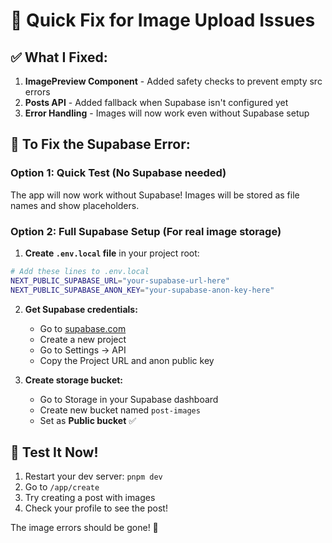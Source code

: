 # 🚀 Quick Fix for Image Upload Issues

## ✅ What I Fixed:
1. **ImagePreview Component** - Added safety checks to prevent empty src errors
2. **Posts API** - Added fallback when Supabase isn't configured yet
3. **Error Handling** - Images will now work even without Supabase setup

## 🔧 To Fix the Supabase Error:

### Option 1: Quick Test (No Supabase needed)
The app will now work without Supabase! Images will be stored as file names and show placeholders.

### Option 2: Full Supabase Setup (For real image storage)

1. **Create `.env.local` file** in your project root:
```bash
# Add these lines to .env.local
NEXT_PUBLIC_SUPABASE_URL="your-supabase-url-here"
NEXT_PUBLIC_SUPABASE_ANON_KEY="your-supabase-anon-key-here"
```

2. **Get Supabase credentials:**
   - Go to [supabase.com](https://supabase.com)
   - Create a new project
   - Go to Settings → API
   - Copy the Project URL and anon public key

3. **Create storage bucket:**
   - Go to Storage in your Supabase dashboard
   - Create new bucket named `post-images`
   - Set as **Public bucket** ✅

## 🎉 Test It Now!
1. Restart your dev server: `pnpm dev`
2. Go to `/app/create`
3. Try creating a post with images
4. Check your profile to see the post!

The image errors should be gone! 🎊
